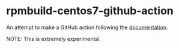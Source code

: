 # rpmbuild-centos7-github-action

An attempt to make a GitHub action following the [documentation](https://help.github.com/en/actions/creating-actions/creating-a-docker-container-action).

NOTE: This is extremely experimental.
